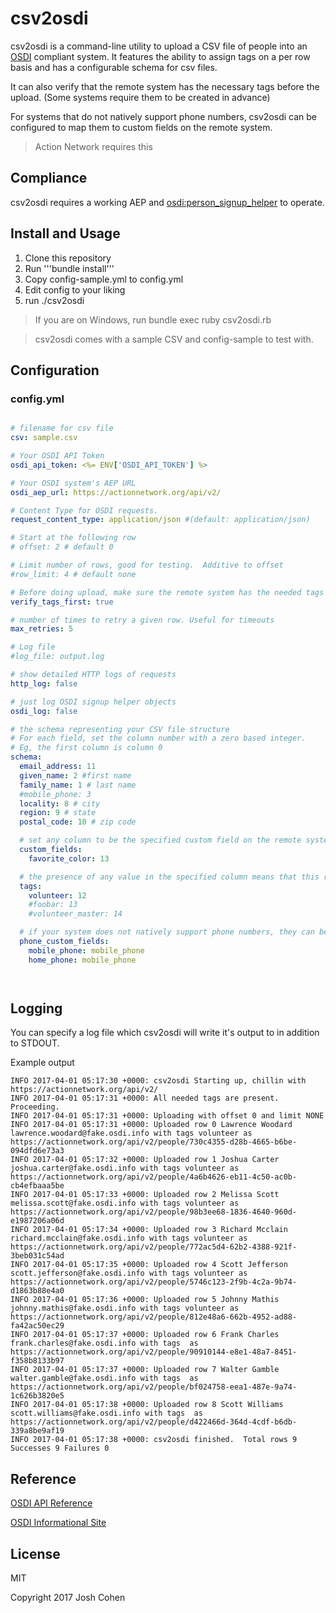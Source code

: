 # csv2osdi

csv2osdi is a command-line utility to upload a CSV file of people into an [OSDI](http://opensupporter.org) compliant system.  It features the ability to assign tags on a per row basis and has a configurable schema for csv files.

It can also verify that the remote system has the necessary tags before the upload. (Some systems require them to be created in advance)

For systems that do not natively support phone numbers, csv2osdi can be configured to map them to custom fields on the remote system.

> Action Network requires this

## Compliance

csv2osdi requires a working AEP and [osdi:person_signup_helper](http://opensupporter.github.io/osdi-docs/person_signup.html) to operate.

## Install and Usage

1. Clone this repository
2. Run '''bundle install'''
3. Copy config-sample.yml to config.yml
4. Edit config to your liking
5. run ./csv2osdi

> If you are on Windows, run bundle exec ruby csv2osdi.rb

> csv2osdi comes with a sample CSV and config-sample to test with.

## Configuration

### config.yml

```yaml

# filename for csv file
csv: sample.csv

# Your OSDI API Token
osdi_api_token: <%= ENV['OSDI_API_TOKEN'] %>

# Your OSDI system's AEP URL
osdi_aep_url: https://actionnetwork.org/api/v2/

# Content Type for OSDI requests.
request_content_type: application/json #(default: application/json)

# Start at the following row
# offset: 2 # default 0

# Limit number of rows, good for testing.  Additive to offset
#row_limit: 4 # default none

# Before doing upload, make sure the remote system has the needed tags created already and it not, abort.
verify_tags_first: true

# number of times to retry a given row. Useful for timeouts
max_retries: 5

# Log file
#log_file: output.log

# show detailed HTTP logs of requests
http_log: false

# just log OSDI signup helper objects
osdi_log: false

# the schema representing your CSV file structure
# For each field, set the column number with a zero based integer.
# Eg, the first column is column 0
schema:
  email_address: 11
  given_name: 2 #first name
  family_name: 1 # last name
  #mobile_phone: 3
  locality: 8 # city
  region: 9 # state
  postal_code: 10 # zip code

  # set any column to be the specified custom field on the remote system
  custom_fields:
    favorite_color: 13

  # the presence of any value in the specified column means that this row should be tagged with the specified tag name
  tags:
    volunteer: 12
    #foobar: 13
    #volunteer_master: 14

  # if your system does not natively support phone numbers, they can be inserted into custom fields named below
  phone_custom_fields:
    mobile_phone: mobile_phone
    home_phone: mobile_phone




```

## Logging

You can specify a log file which csv2osdi will write it's output to in addition to STDOUT.

Example output

```shell
INFO 2017-04-01 05:17:30 +0000: csv2osdi Starting up, chillin with https://actionnetwork.org/api/v2/
INFO 2017-04-01 05:17:31 +0000: All needed tags are present.  Proceeding.
INFO 2017-04-01 05:17:31 +0000: Uploading with offset 0 and limit NONE
INFO 2017-04-01 05:17:31 +0000: Uploaded row 0 Lawrence Woodard lawrence.woodard@fake.osdi.info with tags volunteer as https://actionnetwork.org/api/v2/people/730c4355-d28b-4665-b6be-094dfd6e73a3
INFO 2017-04-01 05:17:32 +0000: Uploaded row 1 Joshua Carter joshua.carter@fake.osdi.info with tags volunteer as https://actionnetwork.org/api/v2/people/4a6b4626-eb11-4c50-ac0b-cb4efbaaa5be
INFO 2017-04-01 05:17:33 +0000: Uploaded row 2 Melissa Scott melissa.scott@fake.osdi.info with tags volunteer as https://actionnetwork.org/api/v2/people/98b3ee68-1836-4640-960d-e1987206a06d
INFO 2017-04-01 05:17:34 +0000: Uploaded row 3 Richard Mcclain richard.mcclain@fake.osdi.info with tags volunteer as https://actionnetwork.org/api/v2/people/772ac5d4-62b2-4388-921f-3beb031c54ad
INFO 2017-04-01 05:17:35 +0000: Uploaded row 4 Scott Jefferson scott.jefferson@fake.osdi.info with tags volunteer as https://actionnetwork.org/api/v2/people/5746c123-2f9b-4c2a-9b74-d1863b88e4a0
INFO 2017-04-01 05:17:36 +0000: Uploaded row 5 Johnny Mathis johnny.mathis@fake.osdi.info with tags volunteer as https://actionnetwork.org/api/v2/people/812e48a6-662b-4952-ad88-fa42ac50ec29
INFO 2017-04-01 05:17:37 +0000: Uploaded row 6 Frank Charles frank.charles@fake.osdi.info with tags  as https://actionnetwork.org/api/v2/people/90910144-e8e1-48a7-8451-f358b8133b97
INFO 2017-04-01 05:17:37 +0000: Uploaded row 7 Walter Gamble walter.gamble@fake.osdi.info with tags  as https://actionnetwork.org/api/v2/people/bf024758-eea1-487e-9a74-1c626b3820e5
INFO 2017-04-01 05:17:38 +0000: Uploaded row 8 Scott Williams scott.williams@fake.osdi.info with tags  as https://actionnetwork.org/api/v2/people/d422466d-364d-4cdf-b6db-339a8be9af19
INFO 2017-04-01 05:17:38 +0000: csv2osdi finished.  Total rows 9 Successes 9 Failures 0
```

## Reference

[OSDI API Reference](http://opensupporter.github.io/osdi-docs/)

[OSDI Informational Site](http://opensupporter.org)

## License

MIT

Copyright 2017 Josh Cohen

